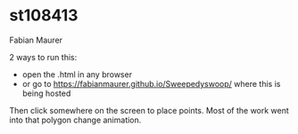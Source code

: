 # st108413
Fabian Maurer

2 ways to run this:
- open the .html in any browser
- or go to https://fabianmaurer.github.io/Sweepedyswoop/ where this is being hosted

Then click somewhere on the screen to place points. Most of the work went into that polygon change animation.